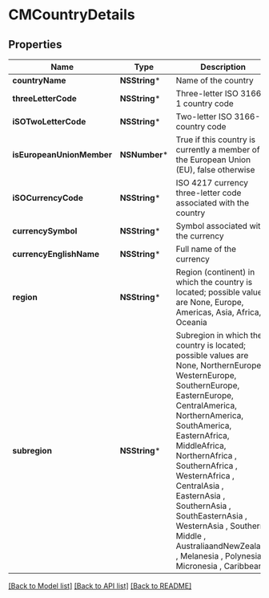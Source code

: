 # CMCountryDetails

## Properties
Name | Type | Description | Notes
------------ | ------------- | ------------- | -------------
**countryName** | **NSString*** | Name of the country | [optional] 
**threeLetterCode** | **NSString*** | Three-letter ISO 3166-1 country code | [optional] 
**iSOTwoLetterCode** | **NSString*** | Two-letter ISO 3166-1 country code | [optional] 
**isEuropeanUnionMember** | **NSNumber*** | True if this country is currently a member of the European Union (EU), false otherwise | [optional] 
**iSOCurrencyCode** | **NSString*** | ISO 4217 currency three-letter code associated with the country | [optional] 
**currencySymbol** | **NSString*** | Symbol associated with the currency | [optional] 
**currencyEnglishName** | **NSString*** | Full name of the currency | [optional] 
**region** | **NSString*** | Region (continent) in which the country is located; possible values are None, Europe, Americas, Asia, Africa, Oceania | [optional] 
**subregion** | **NSString*** | Subregion in which the country is located; possible values are None, NorthernEurope, WesternEurope, SouthernEurope, EasternEurope, CentralAmerica, NorthernAmerica, SouthAmerica, EasternAfrica, MiddleAfrica, NorthernAfrica , SouthernAfrica , WesternAfrica , CentralAsia , EasternAsia , SouthernAsia , SouthEasternAsia , WesternAsia , Southern , Middle , AustraliaandNewZealand , Melanesia , Polynesia , Micronesia , Caribbean, | [optional] 

[[Back to Model list]](../README.md#documentation-for-models) [[Back to API list]](../README.md#documentation-for-api-endpoints) [[Back to README]](../README.md)


